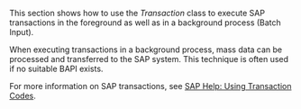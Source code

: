 This section shows how to use the *Transaction* class to execute SAP transactions in the foreground as well as in a background process (Batch Input).

When executing transactions in a background process, mass data can be processed and transferred to the SAP system. This technique is often used if no suitable BAPI exists.

For more information on SAP transactions, see [SAP Help: Using Transaction Codes](https://help.sap.com/docs/SAP_NETWEAVER_740/b1c834a22d05483b8a75710743b5ff26/f735dd776e724195b5562592a5e88b45.html?locale=en-US).
